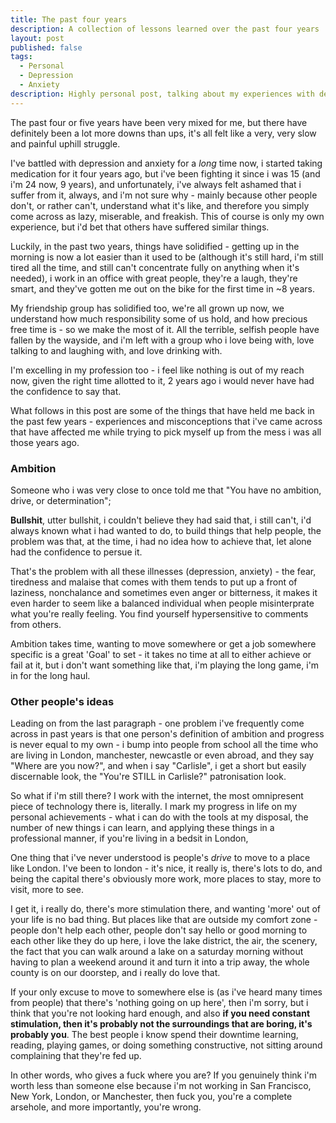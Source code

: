 ```yaml
---
title: The past four years
description: A collection of lessons learned over the past four years
layout: post
published: false
tags:
  - Personal
  - Depression
  - Anxiety
description: Highly personal post, talking about my experiences with depression & anxiety.
---
```


The past four or five years have been very mixed for me, but there have definitely been a lot more downs than ups, it's all felt like a very, very slow and painful uphill struggle.

I've battled with depression and anxiety for a *long* time now, i started taking medication for it four years ago, but i've been fighting it since i was 15 (and i'm 24 now, 9 years), and unfortunately, i've always felt ashamed that i suffer from it, always, and i'm not sure why - mainly because other people don't, or rather can't, understand what it's like, and therefore you simply come across as lazy, miserable, and freakish. This of course is only my own experience, but i'd bet that others have suffered similar things.

Luckily, in the past two years, things have solidified - getting up in the morning is now a lot easier than it used to be (although it's still hard, i'm still tired all the time, and still can't concentrate fully on anything when it's needed), i work in an office with great people, they're a laugh, they're smart, and they've gotten me out on the bike for the first time in ~8 years.

My friendship group has solidified too, we're all grown up now, we understand how much responsibility some of us hold, and how precious free time is - so we make the most of it. All the terrible, selfish people have fallen by the wayside, and i'm left with a group who i love being with, love talking to and laughing with, and love drinking with.

I'm excelling in my profession too - i feel like nothing is out of my reach now, given the right time allotted to it, 2 years ago i would never have had the confidence to say that.

What follows in this post are some of the things that have held me back in the past few years - experiences and misconceptions that i've came across that have affected me while trying to pick myself up from the mess i was all those years ago.

### Ambition

Someone who i was very close to once told me that "You have no ambition, drive, or determination";

**Bullshit**, utter bullshit, i couldn't believe they had said that, i still can't, i'd always known what i had wanted to do, to build things that help people, the problem was that, at the time, i had no idea how to achieve that, let alone had the confidence to persue it.

That's the problem with all these illnesses (depression, anxiety) - the fear, tiredness and malaise that comes with them tends to put up a front of laziness, nonchalance and sometimes even anger or bitterness, it makes it even harder to seem like a balanced individual when people misinterprate what you're really feeling. You find yourself hypersensitive to comments from others.

Ambition takes time, wanting to move somewhere or get a job somewhere specific is a great 'Goal' to set - it takes no time at all to either achieve or fail at it, but i don't want something like that, i'm playing the long game, i'm in for the long haul.

### Other people's ideas

Leading on from the last paragraph - one problem i've frequently come across in past years is that one person's definition of ambition and progress is never equal to my own - i bump into people from school all the time who are living in London, manchester, newcastle or even abroad, and they say "Where are you now?", and when i say "Carlisle", i get a short but easily discernable look, the "You're STILL in Carlisle?" patronisation look.

So what if i'm still there? I work with the internet, the most omnipresent piece of technology there is, literally. I mark my progress in life on my personal achievements - what i can do with the tools at my disposal, the number of new things i can learn, and applying these things in a professional manner, if you're living in a bedsit in London,

One thing that i've never understood is people's *drive* to move to a place like London. I've been to london - it's nice, it really is, there's lots to do, and being the capital there's obviously more work, more places to stay, more to visit, more to see.

I get it, i really do, there's more stimulation there, and wanting 'more' out of your life is no bad thing. But places like that are outside my comfort zone - people don't help each other, people don't say hello or good morning to each other like they do up here, i love the lake district, the air, the scenery, the fact that you can walk around a lake on a saturday morning without having to plan a weekend around it and turn it into a trip away, the whole county is on our doorstep, and i really do love that.

If your only excuse to move to somewhere else is (as i've heard many times from people) that there's 'nothing going on up here', then i'm sorry, but i think that you're not looking hard enough, and also **if you need constant stimulation, then it's probably not the surroundings that are boring, it's probably you**. The best people i know spend their downtime learning, reading, playing games, or doing something constructive, not sitting around complaining that they're fed up.

In other words, who gives a fuck where you are? If you genuinely think i'm worth less than someone else because i'm not working in San Francisco, New York, London, or Manchester, then fuck you, you're a complete arsehole, and more importantly, you're wrong.
